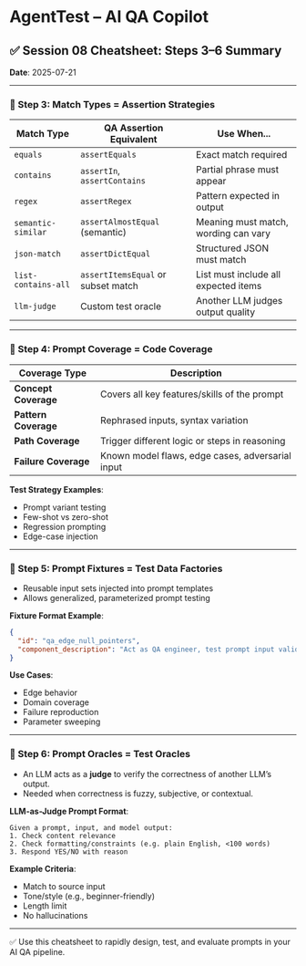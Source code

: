 
# AgentTest – AI QA Copilot  
## ✅ Session 08 Cheatsheet: Steps 3–6 Summary  
**Date**: 2025-07-21

---

### 🔹 Step 3: Match Types = Assertion Strategies

| Match Type           | QA Assertion Equivalent             | Use When... |
|----------------------|--------------------------------------|-------------|
| `equals`             | `assertEquals`                      | Exact match required |
| `contains`           | `assertIn`, `assertContains`        | Partial phrase must appear |
| `regex`              | `assertRegex`                       | Pattern expected in output |
| `semantic-similar`   | `assertAlmostEqual` (semantic)      | Meaning must match, wording can vary |
| `json-match`         | `assertDictEqual`                   | Structured JSON must match |
| `list-contains-all`  | `assertItemsEqual` or subset match | List must include all expected items |
| `llm-judge`          | Custom test oracle                  | Another LLM judges output quality |

---

### 🔹 Step 4: Prompt Coverage = Code Coverage

| Coverage Type         | Description |
|------------------------|-------------|
| **Concept Coverage**   | Covers all key features/skills of the prompt |
| **Pattern Coverage**   | Rephrased inputs, syntax variation |
| **Path Coverage**      | Trigger different logic or steps in reasoning |
| **Failure Coverage**   | Known model flaws, edge cases, adversarial input |

**Test Strategy Examples**:
- Prompt variant testing
- Few-shot vs zero-shot
- Regression prompting
- Edge-case injection

---

### 🔹 Step 5: Prompt Fixtures = Test Data Factories

- Reusable input sets injected into prompt templates
- Allows generalized, parameterized prompt testing

**Fixture Format Example**:
```json
{
  "id": "qa_edge_null_pointers",
  "component_description": "Act as QA engineer, test prompt input validation and null handling."
}
```

**Use Cases**:
- Edge behavior
- Domain coverage
- Failure reproduction
- Parameter sweeping

---

### 🔹 Step 6: Prompt Oracles = Test Oracles

- An LLM acts as a **judge** to verify the correctness of another LLM’s output.
- Needed when correctness is fuzzy, subjective, or contextual.

**LLM-as-Judge Prompt Format**:
```text
Given a prompt, input, and model output:
1. Check content relevance
2. Check formatting/constraints (e.g. plain English, <100 words)
3. Respond YES/NO with reason
```

**Example Criteria**:
- Match to source input
- Tone/style (e.g., beginner-friendly)
- Length limit
- No hallucinations

---

✅ Use this cheatsheet to rapidly design, test, and evaluate prompts in your AI QA pipeline.
